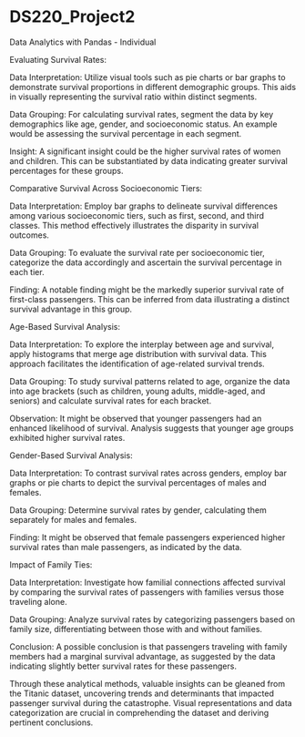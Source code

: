 # DS220_Project2
Data Analytics with Pandas - Individual

Evaluating Survival Rates:

Data Interpretation: Utilize visual tools such as pie charts or bar graphs to demonstrate survival proportions in different demographic groups. This aids in visually representing the survival ratio within distinct segments.

Data Grouping: For calculating survival rates, segment the data by key demographics like age, gender, and socioeconomic status. An example would be assessing the survival percentage in each segment.

Insight: A significant insight could be the higher survival rates of women and children. This can be substantiated by data indicating greater survival percentages for these groups.

Comparative Survival Across Socioeconomic Tiers:

Data Interpretation: Employ bar graphs to delineate survival differences among various socioeconomic tiers, such as first, second, and third classes. This method effectively illustrates the disparity in survival outcomes.

Data Grouping: To evaluate the survival rate per socioeconomic tier, categorize the data accordingly and ascertain the survival percentage in each tier.

Finding: A notable finding might be the markedly superior survival rate of first-class passengers. This can be inferred from data illustrating a distinct survival advantage in this group.

Age-Based Survival Analysis:

Data Interpretation: To explore the interplay between age and survival, apply histograms that merge age distribution with survival data. This approach facilitates the identification of age-related survival trends.

Data Grouping: To study survival patterns related to age, organize the data into age brackets (such as children, young adults, middle-aged, and seniors) and calculate survival rates for each bracket.

Observation: It might be observed that younger passengers had an enhanced likelihood of survival. Analysis suggests that younger age groups exhibited higher survival rates.

Gender-Based Survival Analysis:

Data Interpretation: To contrast survival rates across genders, employ bar graphs or pie charts to depict the survival percentages of males and females.

Data Grouping: Determine survival rates by gender, calculating them separately for males and females.

Finding: It might be observed that female passengers experienced higher survival rates than male passengers, as indicated by the data.

Impact of Family Ties:

Data Interpretation: Investigate how familial connections affected survival by comparing the survival rates of passengers with families versus those traveling alone.

Data Grouping: Analyze survival rates by categorizing passengers based on family size, differentiating between those with and without families.

Conclusion: A possible conclusion is that passengers traveling with family members had a marginal survival advantage, as suggested by the data indicating slightly better survival rates for these passengers.

Through these analytical methods, valuable insights can be gleaned from the Titanic dataset, uncovering trends and determinants that impacted passenger survival during the catastrophe. Visual representations and data categorization are crucial in comprehending the dataset and deriving pertinent conclusions.

